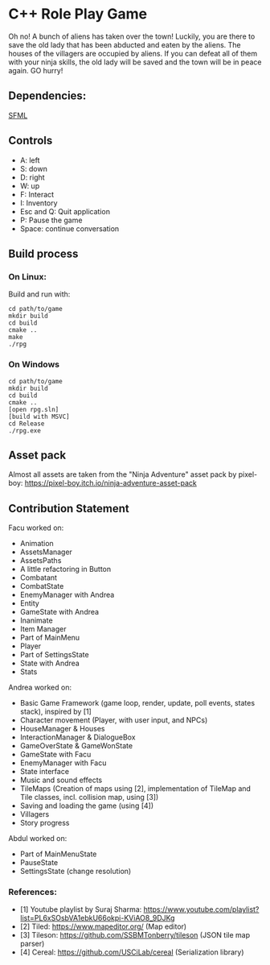 # C++ Role Play Game

Oh no! A bunch of aliens has taken over the town! Luckily, you are there to save the old lady that has been abducted and eaten by the aliens. The houses of the villagers are occupied by aliens. If you can defeat all of them with your ninja skills, the old lady will be saved and the town will be in peace again. GO hurry!

## Dependencies:
[SFML](https://www.sfml-dev.org/tutorials/2.5/#getting-started)

## Controls
- A: left
- S: down
- D: right
- W: up
- F: Interact
- I: Inventory
- Esc and Q: Quit application
- P: Pause the game
- Space: continue conversation

## Build process

### On Linux:

Build and run with:
```
cd path/to/game
mkdir build
cd build
cmake ..
make
./rpg
```

### On Windows

```
cd path/to/game
mkdir build
cd build
cmake ..
[open rpg.sln]
[build with MSVC]
cd Release
./rpg.exe
```

## Asset pack

Almost all assets are taken from the "Ninja Adventure" asset pack by pixel-boy: https://pixel-boy.itch.io/ninja-adventure-asset-pack

## Contribution Statement

Facu worked on:
- Animation
- AssetsManager
- AssetsPaths
- A little refactoring in Button
- Combatant
- CombatState
- EnemyManager with Andrea
- Entity
- GameState with Andrea
- Inanimate
- Item Manager
- Part of MainMenu
- Player
- Part of SettingsState
- State with Andrea
- Stats

Andrea worked on:
- Basic Game Framework (game loop, render, update, poll events, states stack), inspired by [1]
- Character movement (Player, with user input, and NPCs)
- HouseManager & Houses
- InteractionManager & DialogueBox
- GameOverState & GameWonState
- GameState with Facu
- EnemyManager with Facu
- State interface
- Music and sound effects
- TileMaps (Creation of maps using [2], implementation of TileMap and Tile classes, incl. collision map, using [3])
- Saving and loading the game (using [4])
- Villagers
- Story progress

Abdul worked on:
- Part of MainMenuState
- PauseState
- SettingsState (change resolution)

 ### References:

- [1] Youtube playlist by Suraj Sharma: https://www.youtube.com/playlist?list=PL6xSOsbVA1ebkU66okpi-KViAO8_9DJKg
- [2] Tiled: https://www.mapeditor.org/ (Map editor)
- [3] Tileson: https://github.com/SSBMTonberry/tileson (JSON tile map parser)
- [4] Cereal: https://github.com/USCiLab/cereal (Serialization library)

